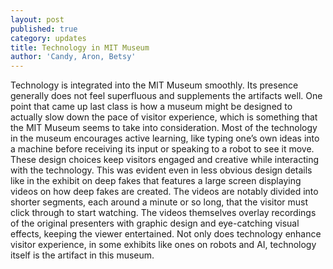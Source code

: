 ```yaml
---
layout: post
published: true
category: updates
title: Technology in MIT Museum
author: 'Candy, Aron, Betsy'
---
```

Technology is integrated into the MIT Museum smoothly. Its presence generally does not feel superfluous and supplements the artifacts well. One point that came up last class is how a museum might be designed to actually slow down the pace of visitor experience, which is something that the MIT Museum seems to take into consideration. Most of the technology in the museum encourages active learning, like typing one’s own ideas into a machine before receiving its input or speaking to a robot to see it move. These design choices keep visitors engaged and creative while interacting with the technology. This was evident even in less obvious design details like in the exhibit on deep fakes that features a large screen displaying videos on how deep fakes are created. The videos are notably divided into shorter segments, each around a minute or so long, that the visitor must click through to start watching. The videos themselves overlay recordings of the original presenters with graphic design and eye-catching visual effects, keeping the viewer entertained. Not only does technology enhance visitor experience, in some exhibits like ones on robots and AI, technology itself is the artifact in this museum.